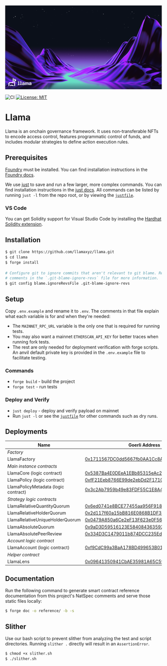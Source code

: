 ![Llama](.github/assets/llama-banner.png)

![CI](https://github.com/llamaxyz/llama/actions/workflows/ci.yml/badge.svg)
[![License: MIT](https://img.shields.io/badge/License-MIT-yellow.svg)](https://opensource.org/licenses/MIT)

# Llama

Llama is an onchain governance framework. It uses non-transferable NFTs to encode access control, features programmatic control of funds, and includes modular strategies to define action execution rules.

## Prerequisites

[Foundry](https://github.com/foundry-rs/foundry) must be installed.
You can find installation instructions in the [Foundry docs](https://book.getfoundry.sh/getting-started/installation).

We use [just](https://github.com/casey/just) to save and run a few larger, more complex commands.
You can find installation instructions in the [just docs](https://just.systems/man/en/).
All commands can be listed by running `just -l` from the repo root, or by viewing the [`justfile`](https://github.com/llamaxyz/llama/blob/main/justfile).

### VS Code

You can get Solidity support for Visual Studio Code by installing the [Hardhat Solidity extension](https://github.com/NomicFoundation/hardhat-vscode).

## Installation

```sh
$ git clone https://github.com/llamaxyz/llama.git
$ cd llama
$ forge install

# Configure git to ignore commits that aren't relevant to git blame. Read the
# comments in the `.git-blame-ignore-revs` file for more information.
$ git config blame.ignoreRevsFile .git-blame-ignore-revs
```

## Setup

Copy `.env.example` and rename it to `.env`.
The comments in that file explain what each variable is for and when they're needed:

- The `MAINNET_RPC_URL` variable is the only one that is required for running tests.
- You may also want a mainnet `ETHERSCAN_API_KEY` for better traces when running fork tests.
- The rest are only needed for deployment verification with forge scripts. An anvil default private key is provided in the `.env.example` file to facilitate testing.

### Commands

- `forge build` - build the project
- `forge test` - run tests

### Deploy and Verify

- `just deploy` - deploy and verify payload on mainnet
- Run `just -l` or see the [`justfile`](https://github.com/llamaxyz/llama/blob/main/justfile) for other commands such as dry runs.

## Deployments

| Name                                  | Goerli Address                                                                                                               | Sepolia Address                                                                                                               | 
| ------------------------------------- | ---------------------------------------------------------------------------------------------------------------------------- | ----------------------------------------------------------------------------------------------------------------------------  | 
|_Factory_|
| LlamaFactory                          | [0x1711567DC0dd5667fb0AA1Cc8A400E5D724fe6c6](https://goerli.etherscan.io/address/0x1711567DC0dd5667fb0AA1Cc8A400E5D724fe6c6) | [0x1711567DC0dd5667fb0AA1Cc8A400E5D724fe6c6](https://sepolia.etherscan.io/address/0x1711567DC0dd5667fb0AA1Cc8A400E5D724fe6c6) |
|_Main instance contracts_|
| LlamaCore (logic contract)            | [0x5387Ba4E0DEeA1EBb85315eAc24EF5974BC54601](https://goerli.etherscan.io/address/0x5387Ba4E0DEeA1EBb85315eAc24EF5974BC54601) | [0x5387Ba4E0DEeA1EBb85315eAc24EF5974BC54601](https://sepolia.etherscan.io/address/0x5387Ba4E0DEeA1EBb85315eAc24EF5974BC54601) |  
| LlamaPolicy (logic contract)          | [0xfF21Eeb8766E99de2ebDd2F171004e10020A6C9F](https://goerli.etherscan.io/address/0xfF21Eeb8766E99de2ebDd2F171004e10020A6C9F) | [0xfF21Eeb8766E99de2ebDd2F171004e10020A6C9F](https://sepolia.etherscan.io/address/0xfF21Eeb8766E99de2ebDd2F171004e10020A6C9F) |
| LlamaPolicyMetadata  (logic contract) | [0x3c2Ab7959b49e83FDF55C1E8A44c0D9Ba77b4F25](https://goerli.etherscan.io/address/0x3c2Ab7959b49e83FDF55C1E8A44c0D9Ba77b4F25) | [0x3c2Ab7959b49e83FDF55C1E8A44c0D9Ba77b4F25](https://sepolia.etherscan.io/address/0x3c2Ab7959b49e83FDF55C1E8A44c0D9Ba77b4F25) |
|_Strategy logic contracts_|
| LlamaRelativeQuantityQuorum           | [0x6ed0741e8BCE77455aa956F91823D70EC10c4838](https://goerli.etherscan.io/address/0x6ed0741e8BCE77455aa956F91823D70EC10c4838) | [0x6ed0741e8BCE77455aa956F91823D70EC10c4838](https://sepolia.etherscan.io/address/0x6ed0741e8BCE77455aa956F91823D70EC10c4838) |
| LlamaRelativeHolderQuorum             | [0x2d117f60a15bB816E0868B1DF323D13e46D74fdB](https://goerli.etherscan.io/address/0x2d117f60a15bB816E0868B1DF323D13e46D74fdB) | [0x2d117f60a15bB816E0868B1DF323D13e46D74fdB](https://sepolia.etherscan.io/address/0x2d117f60a15bB816E0868B1DF323D13e46D74fdB) |
| LlamaRelativeUniqueHolderQuorum       | [0x0479A850a6Ce2eF13F623e0F5637487B7F81E947](https://goerli.etherscan.io/address/0x0479A850a6Ce2eF13F623e0F5637487B7F81E947) | [0x0479A850a6Ce2eF13F623e0F5637487B7F81E947](https://sepolia.etherscan.io/address/0x0479A850a6Ce2eF13F623e0F5637487B7F81E947) |
| LlamaAbsoluteQuorum                   | [0x9aD3D59516123E584084363592D49a045c717665](https://goerli.etherscan.io/address/0x9aD3D59516123E584084363592D49a045c717665) | [0x9aD3D59516123E584084363592D49a045c717665](https://sepolia.etherscan.io/address/0x9aD3D59516123E584084363592D49a045c717665) |
| LlamaAbsolutePeerReview               | [0x334D3C1479011b874DCC235EdE8b39064212D8cb](https://goerli.etherscan.io/address/0x334D3C1479011b874DCC235EdE8b39064212D8cb) | [0x334D3C1479011b874DCC235EdE8b39064212D8cb](https://sepolia.etherscan.io/address/0x334D3C1479011b874DCC235EdE8b39064212D8cb) |
|_Account logic contract_|
| LlamaAccount (logic contract)         | [0xf9CdC99a3BaA178BD499653B01D0db794738fb8F](https://goerli.etherscan.io/address/0xf9CdC99a3BaA178BD499653B01D0db794738fb8F) | [0xf9CdC99a3BaA178BD499653B01D0db794738fb8F](https://sepolia.etherscan.io/address/0xf9CdC99a3BaA178BD499653B01D0db794738fb8F) |
|_Helper contract_|
| LlamaLens                             | [0x09641350941CbAE35981A65C5ff2CE7F481184CF](https://goerli.etherscan.io/address/0x09641350941CbAE35981A65C5ff2CE7F481184CF) | [0x09641350941CbAE35981A65C5ff2CE7F481184CF](https://sepolia.etherscan.io/address/0x09641350941CbAE35981A65C5ff2CE7F481184CF) |

## Documentation

Run the following command to generate smart contract reference documentation from this project's NatSpec comments and serve those static files locally:

```sh
$ forge doc -o reference/ -b -s
```

## Slither

Use our bash script to prevent slither from analyzing the test and script directories. Running `slither .` directly will result in an `AssertionError`.

```sh
$ chmod +x slither.sh
$ ./slither.sh
```
